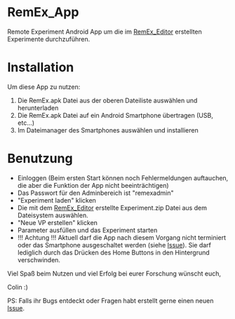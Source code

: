 # RemEx_App
Remote Experiment Android App um die im [RemEx_Editor](https://github.com/nac62116/RemEx_Editor) erstellten Experimente durchzuführen.

# Installation

Um diese App zu nutzen:
1. Die RemEx.apk Datei aus der oberen Dateiliste auswählen und herunterladen
2. Die RemEx.apk Datei auf ein Android Smartphone übertragen (USB, etc...)
3. Im Dateimanager des Smartphones auswählen und installieren

# Benutzung

- Einloggen (Beim ersten Start können noch Fehlermeldungen auftauchen, die aber die Funktion der App nicht beeinträchtigen)
- Das Passwort für den Adminbereich ist "remexadmin"
- "Experiment laden" klicken
- Die mit dem [RemEx_Editor](https://github.com/nac62116/RemEx_Editor) erstellte Experiment.zip Datei aus dem Dateisystem auswählen.
- "Neue VP erstellen" klicken
- Parameter ausfüllen und das Experiment starten
- !!! Achtung !!! Aktuell darf die App nach diesem Vorgang nicht terminiert oder das Smartphone ausgeschaltet werden (siehe [Issue](https://github.com/nac62116/RemEx_App/issues/7)). Sie darf lediglich durch das Drücken des Home Buttons in den Hintergrund verschwinden.

Viel Spaß beim Nutzen und viel Erfolg bei eurer Forschung wünscht euch,

Colin :)

PS: Falls ihr Bugs entdeckt oder Fragen habt erstellt gerne einen neuen [Issue](https://github.com/nac62116/RemEx_App/issues).
